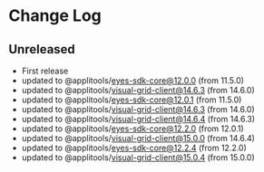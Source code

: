 # Change Log

## Unreleased

- First release
- updated to @applitools/eyes-sdk-core@12.0.0 (from 11.5.0)
- updated to @applitools/visual-grid-client@14.6.3 (from 14.6.0)
- updated to @applitools/eyes-sdk-core@12.0.1 (from 11.5.0)
- updated to @applitools/visual-grid-client@14.6.3 (from 14.6.0)
- updated to @applitools/visual-grid-client@14.6.4 (from 14.6.3)
- updated to @applitools/eyes-sdk-core@12.2.0 (from 12.0.1)
- updated to @applitools/visual-grid-client@15.0.0 (from 14.6.4)
- updated to @applitools/eyes-sdk-core@12.2.4 (from 12.2.0)
- updated to @applitools/visual-grid-client@15.0.4 (from 15.0.0)
